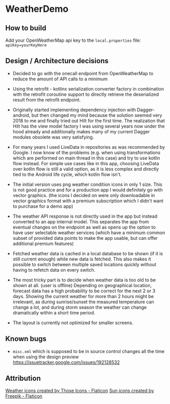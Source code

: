 # WeatherDemo

## How to build
Add your OpenWeatherMap api key to the `local.properties` file:
`apiKey=yourKeyHere`

## Design / Architecture decisions

- Decided to go with the onecall endpoint from OpenWeatherMap to reduce the amount of API calls to a minimum

- Using the retrofit - kotlinx serialization converter factory in combination with the retrofit coroutine support to directly retrieve the deserialized result from the retrofit endpoint.

- Originally started implementing dependency injection with Dagger-android, but then changed my mind because the solution seemed very 2018 to me and finally tried out Hilt for the first time. The realization that Hilt has the view model factory I was using several years now under the hood already and additionally makes many of my current Dagger modules obsolete was very satisfying.

- For many years I used LiveData in repositories as was recommended by Google. I now know of the problems (e.g. when using transformations which are performed on main thread in this case) and try to use kotlin flow instead. For simple use cases like in this app, choosing LiveData over kotlin flow is still a valid option, as it is less complex and directly tied to the Android life cycle, which kotlin flow isn't.

- The initial version uses png weather condition icons in only 1 size. This is not good practice and for a production app I would definitely go with vector graphics. (the icons I decided on were only downloadable in vector graphics format with a premium subscription which I didn't want to purchase for a demo app)

- The weather API response is not directly used in the app but instead converted to an app internal model. This separates the app from eventual changes on the endpoint as well as opens up the option to have user selectable weather services (which have a minimum common subset of provided data points to make the app usable, but can offer additional premium features)

- Fetched weather data is cached in a local database to be shown (if it is still current enough) while new data is fetched. This also makes it possible to switch between multiple saved locations quickly without having to refetch data on every switch.

- The most tricky part is to decide when weather data is too old to be shown at all. (user is offline) Depending on geographical location, forecast data has a high probability to be correct for the next 2 or 3 days. Showing the current weather for more than 2 hours might be irrelevant, as during sunrise/sunset the measured temperature can change a lot, and during storm season the weather can change dramatically within a short time period.

- The layout is currently not optimized for smaller screens.

## Known bugs

- `misc.xml` which is supposed to be in source control changes all the time when using the design preview https://issuetracker.google.com/issues/192128532


## Attribution
<a href="https://www.flaticon.com/free-icons/weather" title="weather icons">Weather icons created by Those Icons - Flaticon</a>
<a href="https://www.flaticon.com/free-icons/sun" title="sun icons">Sun icons created by Freepik - Flaticon</a>
